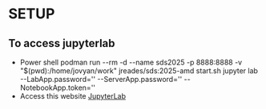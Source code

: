 # SETUP

## To access jupyterlab
- Power shell 
    podman run --rm -d --name sds2025 -p 8888:8888 -v "$(pwd):/home/jovyan/work" jreades/sds:2025-amd start.sh jupyter lab --LabApp.password='' --ServerApp.password='' --NotebookApp.token=''
- Access this website 
    [JupyterLab](http://localhost:8888/)
